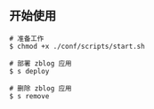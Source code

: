 ## 开始使用

```shell
# 准备工作
$ chmod +x ./conf/scripts/start.sh

# 部署 zblog 应用
$ s deploy

# 删除 zblog 应用
$ s remove
```